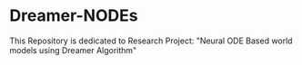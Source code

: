 # Dreamer-NODEs
This Repository is dedicated to Research Project: "Neural ODE Based world models using Dreamer Algorithm"
